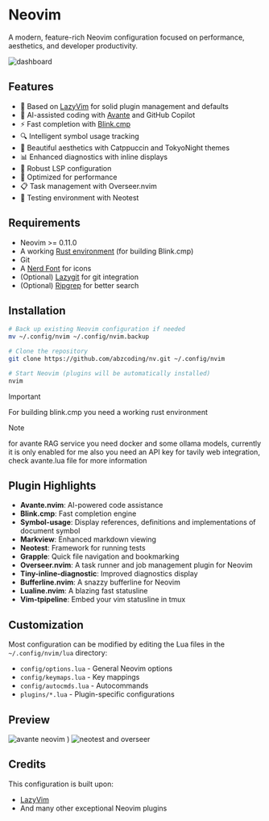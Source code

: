 # Neovim

A modern, feature-rich Neovim configuration focused on performance, aesthetics, and developer productivity.

![dashboard](https://github.com/user-attachments/assets/1a8fe839-d31b-4478-bb60-9793903254ca)


## Features

- 🚀 Based on [LazyVim](https://github.com/LazyVim/LazyVim) for solid plugin management and defaults
- 🧠 AI-assisted coding with [Avante](https://github.com/yetone/avante.nvim) and GitHub Copilot
- ⚡ Fast completion with [Blink.cmp](https://github.com/saghen/blink.cmp)
- 🔍 Intelligent symbol usage tracking
- 🎨 Beautiful aesthetics with Catppuccin and TokyoNight themes
- 📊 Enhanced diagnostics with inline displays
- 📝 Robust LSP configuration
- 🔧 Optimized for performance
- 📋 Task management with Overseer.nvim
- 🧪 Testing environment with Neotest

## Requirements

- Neovim >= 0.11.0
- A working [Rust environment](https://www.rust-lang.org/tools/install) (for building Blink.cmp)
- Git
- A [Nerd Font](https://www.nerdfonts.com/) for icons
- (Optional) [Lazygit](https://github.com/jesseduffield/lazygit) for git integration
- (Optional) [Ripgrep](https://github.com/BurntSushi/ripgrep) for better search

## Installation

```bash
# Back up existing Neovim configuration if needed
mv ~/.config/nvim ~/.config/nvim.backup

# Clone the repository
git clone https://github.com/abzcoding/nv.git ~/.config/nvim

# Start Neovim (plugins will be automatically installed)
nvim
```

> [!IMPORTANT]
> For building blink.cmp you need a working rust environment


> [!NOTE]
> for avante RAG service you need docker and some ollama models, currently it is only enabled for me
> also you need an API key for tavily web integration, check avante.lua file for more information

## Plugin Highlights

- **Avante.nvim**: AI-powered code assistance
- **Blink.cmp**: Fast completion engine
- **Symbol-usage**: Display references, definitions and implementations of document symbol
- **Markview**: Enhanced markdown viewing
- **Neotest**: Framework for running tests
- **Grapple**: Quick file navigation and bookmarking
- **Overseer.nvim**: A task runner and job management plugin for Neovim
- **Tiny-inline-diagnostic**: Improved diagnostics display
- **Bufferline.nvim**: A snazzy bufferline for Neovim
- **Lualine.nvim**: A blazing fast statusline
- **Vim-tpipeline**: Embed your vim statusline in tmux


## Customization

Most configuration can be modified by editing the Lua files in the `~/.config/nvim/lua` directory:

- `config/options.lua` - General Neovim options
- `config/keymaps.lua` - Key mappings
- `config/autocmds.lua` - Autocommands
- `plugins/*.lua` - Plugin-specific configurations

## Preview

![avante neovim](https://github.com/user-attachments/assets/f1f93baa-892f-48dd-810d-460a205231f8)
)
![neotest and overseer](https://github.com/user-attachments/assets/0ecde105-2744-4705-800a-35345db47fc9)


## Credits

This configuration is built upon:

- [LazyVim](https://github.com/LazyVim/LazyVim)
- And many other exceptional Neovim plugins
